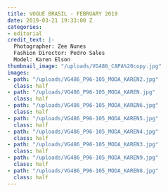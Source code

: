 ```yaml
---
title: VOGUE BRASIL - FEBRUARY 2019
date: 2019-03-21 19:33:00 Z
categories:
- editorial
credit_text: |-
  Photographer: Zee Nunes
  Fashion Director: Pedro Sales
  Model: Karen Elson
thumbnail_image: "/uploads/VG486_CAPA%20copy.jpg"
images:
- path: "/uploads/VG486_P96-105_MODA_KAREN2.jpg"
  class: half
- path: "/uploads/VG486_P96-105_MODA_KAREN.jpg"
  class: half
- path: "/uploads/VG486_P96-105_MODA_KAREN6.jpg"
  class: half
- path: "/uploads/VG486_P96-105_MODA_KAREN5.jpg"
  class: half
- path: "/uploads/VG486_P96-105_MODA_KAREN4.jpg"
  class: half
- path: "/uploads/VG486_P96-105_MODA_KAREN3.jpg"
  class: half
- path: "/uploads/VG486_P96-105_MODA_KAREN9.jpg"
  class: half
- path: "/uploads/VG486_P96-105_MODA_KAREN8.jpg"
  class: half
---
```


